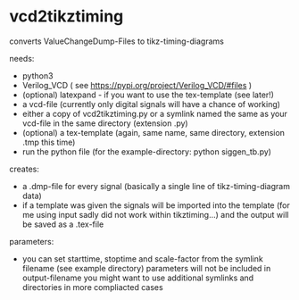 # vcd2tikztiming

converts ValueChangeDump-Files to tikz-timing-diagrams

needs:
 + python3
 + Verilog_VCD ( see https://pypi.org/project/Verilog_VCD/#files )
 + (optional) latexpand - if you want to use the tex-template (see later!)
 + a vcd-file (currently only digital signals will have a chance of working)
 + either a copy of vcd2tikztiming.py or a symlink named the same as your vcd-file in the same directory (extension .py)
 + (optional) a tex-template (again, same name, same directory, extension .tmp this time)
 + run the python file (for the example-directory: python siggen_tb.py)

creates:
 + a .dmp-file for every signal (basically a single line of tikz-timing-diagram data)
 + if a template was given the signals will be imported into the template (for me using input sadly did not work within tikztiming...) and the output will be saved as a .tex-file

parameters:
 + you can set starttime, stoptime and scale-factor from the symlink filename (see example directory)
   parameters will not be included in output-filename 
   you might want to use additional symlinks and directories in more compliacted cases
